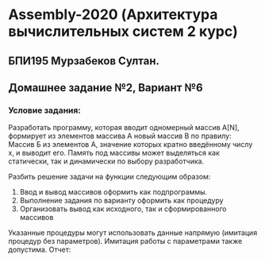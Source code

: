 # Assembly-2020 (Архитектура вычислительных систем 2 курс)
##  БПИ195 Мурзабеков Султан. 
##  Домашнее задание №2, Вариант №6

###  Условие задания:
Разработать программу, которая вводит одномерный массив A[N], формирует из элементов массива A новый массив B по правилу: Массив Б из элементов А, значение которых кратно введённому числу x, и выводит его. Память под массивы может выделяться как статически, так и динамически по выбору разработчика.

Разбить решение задачи на функции следующим образом:
1. Ввод и вывод массивов оформить как подпрограммы.
1. Выполнение задания по варианту оформить как процедуру
1. Организовать вывод как исходного, так и сформированного массивов

Указанные процедуры могут использовать данные напрямую (имитация процедур без параметров). Имитация работы с параметрами также допустима.
Отчет:
